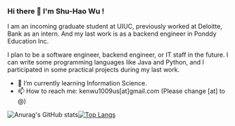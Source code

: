 ### Hi there 👋 I'm Shu-Hao Wu !

I am an incoming graduate student at UIUC, previously worked at Deloitte, Bank as an intern. And my last work is as a backend engineer in Ponddy Education Inc.

I plan to be a software engineer, backend engineer, or IT staff in the future. I can write some programming languages like Java and Python, and I participated in some practical projects during my last work.


<!-- **ken1009us/ken1009us** is a ✨ _special_ ✨ repository because its `README.md` (this file) appears on your GitHub profile.

Here are some ideas to get you started: -->

<!-- - 🔭 I’m currently working on ... -->
- 🌱 I’m currently learning Information Science.
- 📫 How to reach me: kenwu1009us[at]gmail.com (Please change [at] to @)
<!-- - 👯 I’m looking to collaborate on ... -->
<!-- - 🤔 I’m looking for help with ... -->
<!-- - 💬 Ask me about ... -->
<!-- - 😄 Pronouns: ... -->
<!-- - ⚡ Fun fact: ... -->

![Anurag's GitHub stats](https://github-readme-stats.vercel.app/api?username=ken1009us&show_icons=true&theme=dark)[![Top Langs](https://github-readme-stats.vercel.app/api/top-langs/?username=ken1009us&layout=compact&theme=dark)](https://github.com/anuraghazra/github-readme-stats)


